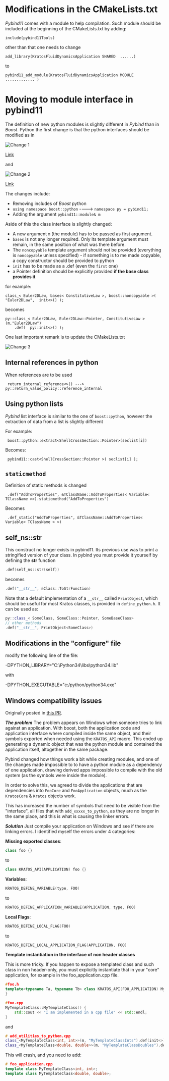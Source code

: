 # Modifications in the CMakeLists.txt
*Pybind11* comes with a module to help compilation. Such module should be included at the beginning of the CMakeLists.txt by adding:

    include(pybind11Tools)

other than that one needs to change

    add_library(KratosFluidDynamicsApplication SHARED  ......)

to

    pybind11_add_module(KratosFluidDynamicsApplication MODULE ............. )

# Moving to module interface in pybind11
The definition of new python modules is slightly different in *Pybind* than in *Boost*. Python
the first change is that the python interfaces should be modified as in

![Change 1](https://raw.githubusercontent.com/KratosMultiphysics/Documentation/master/Wiki_files/Porting-to-PyBind11---common-steps/change1.png)

[Link](https://github.com/KratosMultiphysics/Kratos/blob/eb4f48418e9b28e4a920fd1c524842ac42a84b44/applications/FluidDynamicsApplication/custom_python/add_custom_constitutive_laws_to_python.h)

and 

![Change 2](https://raw.githubusercontent.com/KratosMultiphysics/Documentation/master/Wiki_files/Porting-to-PyBind11---common-steps/change2.png)

[Link](https://github.com/KratosMultiphysics/Kratos/blob/eb4f48418e9b28e4a920fd1c524842ac42a84b44/applications/FluidDynamicsApplication/custom_python/add_custom_constitutive_laws_to_python.cpp)

The changes include:
* Removing includes of *Boost* python
* `using namespace boost::python` ----> `namespace py = pybind11;`
* Adding the argument `pybind11::module& m`

Aside of this the class interface is slightly changed:
* A new argument `m` (the module) has to be passed as first argument.
* `bases` is not any longer required. Only its template argument must remain, in the same position of what was there before.
* The `noncopyable` template argument should not be provided (everything is `noncopyable` unless specified) - if something is to me made copyable, a copy constructor should be provided to python
* `init` has to be made as a .def (even the `first` one)
* a Pointer definition should be explicitly provided **if the base class provides it**

for example:

    class_< Euler2DLaw, bases< ConstitutiveLaw >, boost::noncopyable >( "Euler2DLaw",  init<>() );

becomes

    py::class_< Euler2DLaw, Euler2DLaw::Pointer, ConstitutiveLaw >(m,"Euler2DLaw")
        .def(  py::init<>() );

One last important remark is to update the CMakeLists.txt

![Change 3](https://github.com/KratosMultiphysics/Documentation/blob/master/Wiki_files/Porting-to-PyBind11---common-steps/change_3.png?raw=true)

## Internal references in python
When references are to be used

     return_internal_reference<>() ---> py::return_value_policy::reference_internal

## Using python lists
*Pybind* list interface is similar to the one of `boost::python`, however the extraction of data from a list is slightly different

For example:

     boost::python::extract<ShellCrossSection::Pointer>(seclist[i])

Becomes:

     pybind11::cast<ShellCrossSection::Pointer >( seclist[i] );

## `staticmethod`

Definition of static methods is changed

     .def("AddToProperties", &TClassName::AddToProperties< Variable< TClassName >>).staticmethod("AddToProperties")

Becomes

     .def_static("AddToProperties", &TClassName::AddToProperties< Variable< TClassName > >)

## self_ns::str

This construct no longer exists in pybind11. Its previous use was to print a stringified version of your class. In pybind you must provide it yourself by defining the __str__ function 

```C++
.def(self_ns::str(self))
```

becomes 

```C++
.def("__str__", &Class::ToStrFunction)
```
Note that a default implementation of a `__str__` called `PrintObject`, which should be useful for most Kratos classes, is provided in `define_python.h`. It can be used as:
```C++
py::class_< SomeClass, SomeClass::Pointer, SomeBaseClass>
// other methods
.def("__str__", PrintObject<SomeClass>)
```

## Modifications in the "configure" file
modify the following line of the file:

-DPYTHON_LIBRARY="C:\Python34\libs\python34.lib"

with

-DPYTHON_EXECUTABLE="c:/python/python34.exe"

## Windows compatibility issues

Originally posted in [this PR](https://github.com/KratosMultiphysics/Kratos/pull/1830#issuecomment-380099368).


_**The problem**_
The problem appears on Windows when someone tries to link against an application. With boost, both the application code and application interface where compiled inside the same object, and their symbols exported when needed using the `KRATOS_API` macro. This ended up generating a dynamic object that was the python module and contained the application itself, altogether in the same package.

Pybind changed how things work a bit while creating modules, and one of the changes made impossible to to have a python module as a dependency of one application, drawing derived apps impossible to compile with the old system (as the symbols were inside the module).

In order to solve this, we agreed to divide the applications that are dependencies into `FooCore` and `FooApplication` objects, much as the `KratosCore` & `Kratos` objects work.

This has increased the number of symbols that need to be visible from the "interface", all files that with `add_xxxxx_to_python`, as they are no longer in the same place, and this is what is causing the linker errors.

_**Solution**_
Just compile your application on Windows and see if there are linking errors. I identified myself the errors under 4 categories:

**Missing exported classes**:

```C++
class foo {}
```
to
```C++
class KRATOS_API(APPLICATION) foo {}
```

**Variables**:

```C++
KRATOS_DEFINE_VARIABLE(type, FOO)
```
to
```C++
KRATOS_DEFINE_APPLICATION_VARIABLE(APPLICATION, type, FOO)
```

**Local Flags**:

```C++
KRATOS_DEFINE_LOCAL_FLAG(FOO)
```
to
```C++
KRATOS_DEFINE_LOCAL_APPLICATION_FLAG(APPLICATION, FOO)
```
**Template instantiation in the interface of non header classes**

This is more tricky. If you happen to expose a templated class and such class in non header-only, you must explicitly instantiate that in your "core" application, for example in the foo_application.cpp file.

```C++
#foo.h
template<typename Ta, typename Tb> class KRATOS_API(FOO_APPLICATION) MyTemplateClass{
}

#foo.cpp
MyTemplateClass::MyTemplateClass() {
    std::cout << "I am implemented in a cpp file" << std::endl;
}
```
and
```C++
# add_utilities_to_python.cpp
class_<MyTemplateClass<int, int>>(m, "MyTemplateClassInts").def(init<>);
class_<MyTemplateClass<double, double>>(m, "MyTemplateClassDoubles").def(init<>);
```

This will crash, and you need to add:

```C++
# foo_application.cpp
template class MyTemplateClass<int, int>;
template class MyTemplateClass<double, double>;
```
